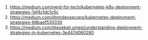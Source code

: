 1) https://medium.com/nerd-for-tech/kubernetes-k8s-deployment-strategies-1ef4c1dc1c6c
2) https://medium.com/@mrdevsecops/kubernetes-deployment-strategies-68baef530330
3) https://medium.com/@ezekiel.umesi/understanding-deployment-strategies-in-kubernetes-3e447d060280
